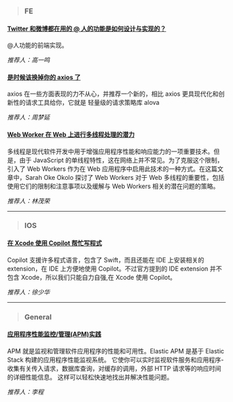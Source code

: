 > ### FE

#### [Twitter 和微博都在用的 @ 人的功能是如何设计与实现的？](https://mp.weixin.qq.com/s/YP6H6CHkUd97ThDtEoXzaw)

@人功能的前端实现。

_推荐人：高一鸣_

#### [是时候该换掉你的 axios 了](https://juejin.cn/post/7213923957824979000)

axios 在一些方面表现的力不从心，并推荐一个新的，相比 axios 更具现代化和创新性的请求工具给你，它就是 轻量级的请求策略库 alova

_推荐人：周梦延_

#### [Web Worker 在 Web 上进行多线程处理的潜力](https://www.smashingmagazine.com/2023/04/potential-web-workers-multithreading-web/)

多线程是现代软件开发中用于增强应用程序性能和响应能力的一项重要技术。但是，由于 JavaScript 的单线程特性，这在网络上并不常见。为了克服这个限制，引入了 Web Workers 作为在 Web 应用程序中启用此技术的一种方式。在这篇文章中，Sarah Oke Okolo 探讨了 Web Workers 对于 Web 多线程的重要性，包括使用它们的限制和注意事项以及缓解与 Web Workers 相关的潜在问题的策略。

_推荐人：林茂荣_

---

> ### IOS

#### [在 Xcode 使用 Copilot 帮忙写程式](https://medium.com/%E5%BD%BC%E5%BE%97%E6%BD%98%E7%9A%84-swift-ios-app-%E9%96%8B%E7%99%BC%E5%95%8F%E9%A1%8C%E8%A7%A3%E7%AD%94%E9%9B%86/%E5%9C%A8-xcode-%E4%BD%BF%E7%94%A8-copilot-%E5%B9%AB%E5%BF%99%E5%AF%AB%E7%A8%8B%E5%BC%8F-7e8761a206f4)

Copilot 支援许多程式语言，包含了 Swift，而且还能在 IDE 上安装相关的 extension，在 IDE 上方便地使用 Copilot。不过官方提到的 IDE extension 并不包含 Xcode，所以我们只能自力自强,在 Xcode 使用 Copilot。

_推荐人：徐少华_

---

> ### General

#### [应用程序性能监控/管理(APM)实践](https://juejin.cn/post/6959744092414672926)

APM 就是监视和管理软件应用程序的性能和可用性。Elastic APM 是基于 Elastic Stack 构建的应用程序性能监视系统。 它使你可以实时监视软件服务和应用程序-收集有关传入请求，数据库查询，对缓存的调用，外部 HTTP 请求等的响应时间的详细性能信息。 这样可以轻松快速地找出并解决性能问题。

_推荐人：李程_

